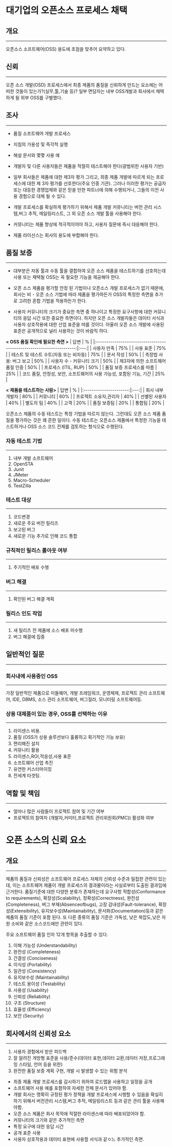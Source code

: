 # 대기업의 오픈소스 프로세스 채택


## 개요
---
오픈소스 소프트웨어(OSS) 용도에 초점을 맞추어 요약하고 있다.


## 신뢰
---
오픈 소스 개발(OSD) 프로세스에서 최종 제품의 품질을 신뢰하게 만드는 요소에는 어떠한 것들이 있는가?(실무,툴,기술 등)?
일부 면담자는 내부 OSS개발과 회사에서 채택하게 될 외부 OSS를 구별했다.


## 조사 
---

 - 품질 소프트웨어 개발 프로세스
 - 지침의 가용성 및 즉각적 실행
 - 해설 문서와 몇몇 사용 예
 - 개발자 및 다른 사용자들은 제품을 적절히 테스트해야 한다(광범위한 사용자 기반)
 - 일부 회사들은 제품에 대한 제3자 평가 그리고, 최종 제품 개발에 따르게 되는 프로세스에 대한 제 3자 평가를 선호한다(주요 인증 기관). 그러나 이러한 평가는 공급자 또는 대등한 경쟁업체와 같은 믿을 만한 파트너에 의해 수행되거나, 그들의 이전 사용 경험으로 대체 될 수 있다.
 
 - 개발 프로세스를 확실하게 평가하기 위해서 제품 개발 커뮤니티는 버전 관리 시스템,버그 추적, 메일링리스트, 그 외 오픈 소스 개발 툴을 사용해야 한다.
 
 - 커뮤니티는 제품 향상에 적극적이어야 하고, 사용자 질문에 즉시 대응해야 한다.
 - 제품 라이선스는 회사의 용도에 부합해야 한다.

## 품질 보증
---
 - 대부분은 자동 툴과 수동 툴을 결합하여 오픈 소스 제품을 테스트하기를 선호하는데 사용 또는 채택될 OSS는 꼭 필요한 기능을 제공해야 한다.

 - 오픈 소스 제품을 평가할 안정 된 기법이나 오픈소스 개발 프로세스가 없기 때문에, 회사는 비 - 오픈 소스 기법에 따라 제품을 평가하든가 OSS의 특정한 측면을 추가로 고려한 혼합 기법을 적용하든가 한다.

 - 사용자 커뮤니티의 크기가 중요한 측면 중 하나이고 특정한 요구사항에 대한 커뮤니티의 응답 시간 또한 중요한 측면이다. 하지만 오픈 소스 개발자들은 데이터 서식과 사용자 상호작용에 대한 산업 표준을 따를 것이다. 아울러 오픈 소스 개발에 사용된 표준은 공개적으로 널리 사용하는 것이 바람직 하다.

**< OSS 품질 확인에 필요한 측면 >**
|                                 답변                                 |  %  |
|:--------------------------------------------------------------------:|:---:|
| 사용자 만족                                                          | 75% |
| 사용 표준                                                            | 75% |
| 테스트 및 테스트 수트(자동 또는 비자동)                              | 75% |
| 문서 작성                                                            | 50% |
| 측정법 사용: 버그 보고                                               | 50% |
| 사용자 수 - 커뮤니티 크기                                            | 50% |
| 제3자에 의한 소프트웨어 품질 인증                                    | 50% |
| 프로세스 (ITIL, RUP)                                                 | 50% |
| 품질 보증 프로세스를 따름                                            | 25% |
| 코드 품질, 안정성, 보안, 소프트웨어의 사용 가능성, 포함된 기능, 기간 | 25% |


**< 제품을 테스트하는 사람>**
|          답변          |  %  |
|:----------------------:|:---:|
| 회사 내부 개발자       | 80% |
| 커뮤니티               | 60% |
| 프로젝트 소유자,관리자 | 40% |
| 선별된 사용자          | 40% |
| 별도의 팀              | 40% |
| 고객                   | 20% |
| 품질 보증팀            | 20% |
| 통합팀                 | 20% |

오픈소스 제품의 수동 테스트는 특정 기법을 따르지 않는다. 그런데도 오픈 소스 제품 품질을 평가하는 것은 꽤 흔한 일이다. 수동 테스트는 오픈소스 제품에서 특정한 기능을 테스트하거나 OSS 소스 코드 전체를 검토하는 형식으로 수행된다.

### 자동 테스트 기법
---
1. 내부 개발 소프트웨어
2. OpenSTA
3. Junit
4. JMeter
5. Macro-Scheduler
6. TestZilla

### 테스트 대상
---
1. 코드변경
2. 새로운 주요 버전 릴리즈
3. 보고된 버그
4. 새로운 기능 추가로 인해 코드 통합

### 규칙적인 릴리스 롤아웃 여부
---
1. 주기적인 배포 수행

### 버그 해결
---
1. 확인된 버그 해결 계획 

### 릴리스 인도 작업
---
1. 새 릴리즈 전 제품에 소스 배포 미수행
2. 버그 해결에 집중

## 일반적인 질문
---

### 회사내에 사용중인 OSS
---
 가장 일반적인 제품으로 미들웨어, 개발 프레임워크, 운영체제, 프로젝트 관리 소프트웨어, IDE, DBMS, 소스 관리 소프트웨어, 버그질라, 모니터링 소프트웨어등.

 ### 상용 대체품이 있는 경우, OSS를 선택하는 이유
 ---
  1. 라이센스 비용.
  2. 품질 (OSS가 상용 솔루션보다 훌륭하고 획기적인 기능 보유)
  3. 편리해진 설치
  4. 커뮤니티 활용
  5. 라이센스,ROI,적응성,사용 표준
  3. 소프트웨어 산업 촉진
  4. 유연한 커스터마이징 
  5. 전세계 타겟팅.

## 역할 및 책임
---
 - 얼마나 많은 사람들이 프로젝트 참여 및 기간 여부
 - 프로젝트의 참여자 (개발자,커미터,프로젝트 관리위원회(PMC)) 활성화 여부




# 오픈 소스의 신뢰 요소

## 개요
---
제품의 품질과 신뢰성은 소프트웨어 프로세스 자체의 신뢰성 수준과 밀접한 관련이 있는데, 이는 소프트웨어 제품이 개발 프로세스의 결과물이라는 사실로부터 도출된 결과임에 근거한다.
품질기준에 대한 다양한 분류가 존재하는데 요구사항 적합성(Conformance to requirements), 확장성(Scalability), 정확성(Correctness), 완전성(Completeness), 버그 부재(Absenceofbugs), 고장 감내성(Fault-tolerance), 확장성(Extensibility), 유지보수성(Maintainability), 문서화(Documentation)등과 같은 제품의 품질 기준이 포함 된다.
또 다른 종류의 품질 기준은 가독성, 낮은 복잡도,낮은 자원 소비와 같은 소스코드에만 관련이 있다.

주요 소프트웨어 품질 인자 12개 항목을 추출할 수 있다.

1. 이해 가능성 (Understandability)
2. 완전성 (Completeness)
3. 간결성 (Conciseness)
4. 이식성 (Portability)
5. 일관성 (Consistency)
6. 유지보수성 (Maintainability)
7. 테스트 용이성 (Testability)
8. 사용성 (Usability)
9. 신뢰성 (Reliability)
10. 구조 (Structure)
11. 효율성 (Efficiency)
12. 보안 (Security)


## 회사에서의 신뢰성 요소
---
1. 사용자 경험에서 받은 피드백
2. 잘 알려진 개방형 표준을 사용/준수(데이터 표현,데이터 교환,데이터 저장,프로그래밍 스타일, 언어 등을 위한)
3. 완전한 품질 보증 계획 구현, 개발 시 발생할 수 있는 위험 분석
 - 최종 제품 개발 프로세스를 감시하기 위하여 로드맵을 사용하고 일정을 공개
 - 소프트웨어 사용 예를 포함하여 자세한 전체 문서가 있어야 함.
 - 개발 회사는 명확히 규정된 평가 정책을 개발 프로세스에 시행할 수 있음을 확실히 하기 위해서 버전관리 시스템,버그 추적, 메일링리스트 등과 같은 관리 툴을 사용해야함.
 - 오픈 소스 제품은 회사 목적에 적절한 라이센스에 따라 배포되었어야 함.
 - 커뮤니티의 크기와 같은 추가적인 측면
 - 특정 요구에 대한 응답 시간
 - 공개 표준 사용
 - 사용자 상호작용과 데이터 표현에 사용할 서식과 같ㅇ느 추가적인 측면.

